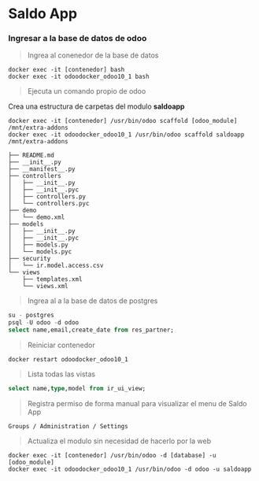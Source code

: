 # Saldo App


### Ingresar a la base de datos de odoo

> Ingrea al conenedor de la base de datos
```
docker exec -it [contenedor] bash
docker exec -it odoodocker_odoo10_1 bash
```

> Ejecuta un comando propio de odoo

Crea una estructura de carpetas del modulo **saldoapp**
```
docker exec -it [contenedor] /usr/bin/odoo scaffold [odoo_module] /mnt/extra-addons
docker exec -it odoodocker_odoo10_1 /usr/bin/odoo scaffold saldoapp /mnt/extra-addons
```
```
├── README.md
├── __init__.py
├── __manifest__.py
├── controllers
│   ├── __init__.py
│   ├── __init__.pyc
│   ├── controllers.py
│   └── controllers.pyc
├── demo
│   └── demo.xml
├── models
│   ├── __init__.py
│   ├── __init__.pyc
│   ├── models.py
│   └── models.pyc
├── security
│   └── ir.model.access.csv
└── views
    ├── templates.xml
    └── views.xml
```


> Ingrea al a la base de datos de postgres
```sql
su - postgres
psql -U odoo -d odoo
select name,email,create_date from res_partner;
```


> Reiniciar contenedor
```
docker restart odoodocker_odoo10_1
```

> Lista todas las vistas
```sql
select name,type,model from ir_ui_view;
```

> Registra permiso de forma manual para visualizar el menu de Saldo App
```
Groups / Administration / Settings
```

> Actualiza el modulo sin necesidad de hacerlo por la web
```
docker exec -it [contenedor] /usr/bin/odoo -d [database] -u [odoo_module]
docker exec -it odoodocker_odoo10_1 /usr/bin/odoo -d odoo -u saldoapp
```